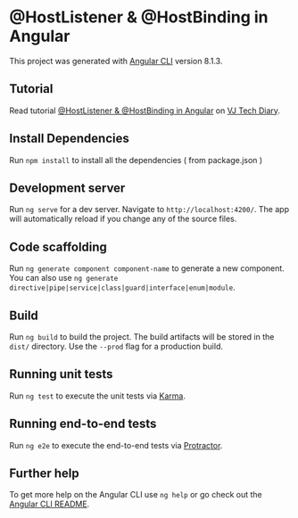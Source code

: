 # @HostListener & @HostBinding in Angular

This project was generated with [Angular CLI](https://github.com/angular/angular-cli) version 8.1.3.

## Tutorial 

Read tutorial [@HostListener & @HostBinding in Angular](https://vjtechdiary.blogspot.com/2019/09/hostlistener-hostbinding-in-angular.html) on [VJ Tech Diary](https://vjtechdiary.blogspot.com). 

## Install Dependencies

Run `npm install` to install all the dependencies ( from package.json )

## Development server

Run `ng serve` for a dev server. Navigate to `http://localhost:4200/`. The app will automatically reload if you change any of the source files.

## Code scaffolding

Run `ng generate component component-name` to generate a new component. You can also use `ng generate directive|pipe|service|class|guard|interface|enum|module`.

## Build

Run `ng build` to build the project. The build artifacts will be stored in the `dist/` directory. Use the `--prod` flag for a production build.

## Running unit tests

Run `ng test` to execute the unit tests via [Karma](https://karma-runner.github.io).

## Running end-to-end tests

Run `ng e2e` to execute the end-to-end tests via [Protractor](http://www.protractortest.org/).

## Further help

To get more help on the Angular CLI use `ng help` or go check out the [Angular CLI README](https://github.com/angular/angular-cli/blob/master/README.md).

